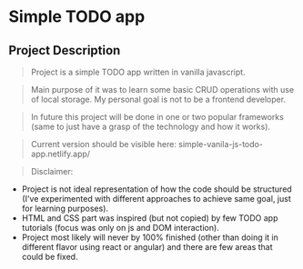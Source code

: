 # Simple TODO app

## Project Description

> Project is a simple TODO app written in vanilla javascript.

> Main purpose of it was to learn some basic CRUD operations with use of local storage. My personal goal is not to be a frontend developer.

> In future this project will be done in one or two popular frameworks (same to just have a grasp of the technology and how it works).

> Current version should be visible here: simple-vanila-js-todo-app.netlify.app/

> Disclaimer: 
- Project is not ideal representation of how the code should be structured (I've experimented with different approaches to achieve same goal, just for learning purposes).
- HTML and CSS part was inspired (but not copied) by few TODO app tutorials (focus was only on js and DOM interaction).
- Project most likely will never by 100% finished (other than doing it in different flavor using react or angular) and there are few areas that could be fixed.
